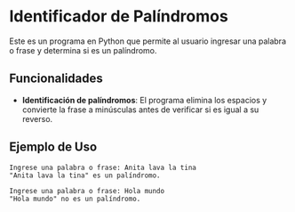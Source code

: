 # Identificador de Palíndromos

Este es un programa en Python que permite al usuario ingresar una palabra o frase y determina si es un palíndromo.


## Funcionalidades

- **Identificación de palíndromos**: El programa elimina los espacios y convierte la frase a minúsculas antes de verificar si es igual a su reverso.

## Ejemplo de Uso

```plaintext
Ingrese una palabra o frase: Anita lava la tina
"Anita lava la tina" es un palíndromo.

Ingrese una palabra o frase: Hola mundo
"Hola mundo" no es un palíndromo.
